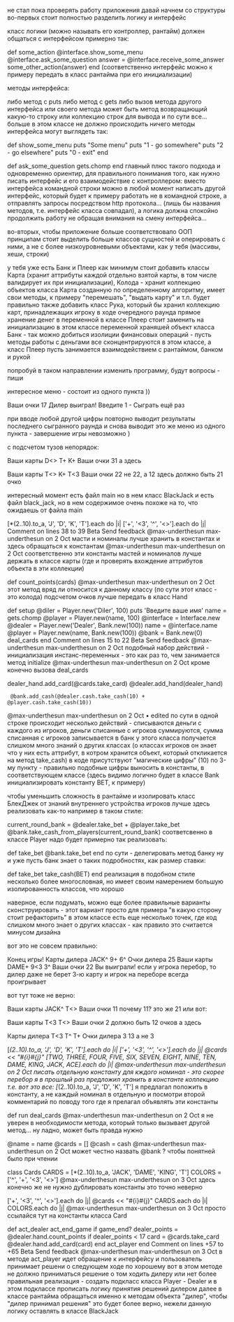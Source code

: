 не стал пока проверять работу приложения
давай начнем со структуры
во-первых стоит полностью разделить логику и интерфейс

класс логики (можно называть его контроллер, рантайм) должен общаться с интерфейсом примерно так:

def some_action
  @interface.show_some_menu
  @interface.ask_some_question
  answer = @interface.receive_some_answer
  some_other_action(answer)
end
(соответственно интерфейс можно к примеру передать в класс рантайма при его инициализации)

методы интерфейса:

либо метод с puts
либо метод с gets
либо вызов метода другого интерфейса или своего метода
может быть метод возвращающий какую-то строку или коллекцию строк для вывода
и по сути все... больше в этом классе не должно происходить ничего
методы интерфейса могут выглядеть так:

def show_some_menu
  puts "Some menu"
  puts "1 - go somewhere"
  puts "2 - go elsewhere"
  puts "0 - exit"
end

def ask_some_question
  gets.chomp
end
главный плюс такого подхода и одновременно ориентир, для правильного понимания того, как нужно писать интерфейс и его взаимодействие с контроллером:
вместо интерфейса командной строки можно в любой момент написать другой интерфейс, который будет к примеру работать не в командной строке, а отправлять запросы посредством http протокола... (лишь бы названия методов, т.е. интерфейс класса совпадал), а логика должна спокойно продолжить работу не обращая внимания на смену интерфейса...

во-вторых, чтобы приложение больше соответствовало ООП принципам стоит выделить больше классов сущностей и оперировать с ними, а не с более низкоуровневыми объектами, как у тебя (массивы, хеши, строки)

у тебя уже есть Банк и Плеер
как минимум стоит добавить классы Карта (хранит аттрибуты каждой отдельно взятой карты, в том числе валидирует их при инициализации), Колода - хранит коллекцию объектов класса Карта созданную по определенному алгоритму, имеет свои методы, к примеру "перемешать", "выдать карту" и т.п.
будет правильно также добавить класс Рука, который бы хранил коллекцию карт, принадлежащих игроку в ходе очередного раунда
прямое хранение денег в переменной в классе Плеер стоит заменить на инициализацию в этом классе переменной храняшей объект класса Банк - так можно добиться изолиции финансовых операций - пусть методы работы с деньгами все сконцентрируются в этом классе, а класс Плеер пусть занимается взаимодействием с рантаймом, банком и рукой

попробуй в таком направлении изменить программу, будут вопросы - пиши




интересное меню - состоит из одного пункта ))

Ваши очки
17
Дилер выиграл!
Введите
1 - Сыграть ещё раз

при вводе любой другой цифры повторно выводит результаты последнего сыгранного раунда и снова выводит это же меню из одного пункта - завершение игры невозможно )

с подсчетом тузов непорядок:

Ваши карты
D<> T+ K+ 
Ваши очки
31
а здесь

Ваши карты
T<> K+ T<3 
Ваши очки
22
не 22, а 12
здесь должно быть 21 очко

интересный момент
есть файл main но в нем класс BlackJack
и есть файл black_jack, но в нем содержимое очень похоже на то, что ожидаешь от файла main

[*(2..10).to_a, 'J', 'D', 'K', 'T'].each do |i|
      ['+', '<3', '^', '<>'].each do |j|
Comment on lines 38 to 39
Beta Send feedback
   @max-underthesun
max-underthesun on 2 Oct
масти и номиналы лучше хранить в константах и здесь обращаться к константам
   @max-underthesun
max-underthesun on 2 Oct
соответственно эти константы мастей и номиналов лучше держать в классе карты (где и проверять вхождение аттрибутов объекта в эти коллекции)

def count_points(cards)
   @max-underthesun
max-underthesun on 2 Oct
этот метод вряд ли относится к данному классу (по сути этот класс - это колода)
подсчетом очков лучше передать в класс Hand

def setup
    @diler = Player.new('Diler', 100)
    puts 'Введите ваше имя'
    name = gets.chomp
    @player = Player.new(name, 100)
    @interface = Interface.new
    @dealer = Player.new('Dealer', Bank.new(100))
    name = @interface.name
    @player = Player.new(name, Bank.new(100))
    @bank = Bank.new(0)
    deal_cards
  end
Comment on lines 15 to 22
Beta Send feedback
   @max-underthesun
max-underthesun on 2 Oct
подобный набор действий - инициализация инстанс-переменных - это как раз то, чем занимается метод initialize
   @max-underthesun
max-underthesun on 2 Oct
кроме конечно вызова deal_cards

dealer_hand.add_card(@cards.take_card)
    @dealer.add_hand(dealer_hand)

     @bank.add_cash(@dealer.cash.take_cash(10) + @player.cash.take_cash(10))
   @max-underthesun
max-underthesun on 2 Oct  • 
edited 
по сути в одной строке происходит несколько действий - списываются деньги с каждого из игроков, деньги списанные с игроков суммируются, сумма списанная с игроков записывается в банк
у этого класса получается слишком много знаний о других классах (о классах игроков он знает что у них есть аттрибут, в котром хранится объект, который откликается на метод take_cash)
в коде присутствуют "магические цифры" (10)
по 3-му пункту - правильно подобные цифры выносить в константы, в соответствующем классе (здесь видимо логично будет в классе Bank инициализировать константу BET, к примеру)

чтобы уменьшить сложность в рантайме и изолировать класс БлекДжек от знаний внутреннего устройства игроков лучше здесь реализовать как-то например в таком стиле:

  current_round_bank = @dealer.take_bet + @player.take_bet
  @bank.take_cash_from_players(current_round_bank)
соответсвенно в классе Player надо будет примерно так реализовать:

def take_bet
  @bank.take_bet
end
по сути - делегировать метод банку
ну и уже пусть банк знает о таких подробностях, как размер ставки:

def take_bet
  take_cash(BET)
end
реализация в подобном стиле несколько более многословная, но имеет своим намерением большую изолированность классов, что хорошо

наверное, если подумать, можно еще более правильные варианты сконструировать - этот вариант просто для примера "в какую сторону стоит рефакторить"
в этом классе есть еще несколько точек, где код слишком много знает о других классах - как правило это считается минусом дизайна

вот это не совсем правильно:

Конец игры!
Карты дилера
JACK^ 9+ 6^ 
Очки дилера
25
Ваши карты
DAME+ 9<3 3^ 
Ваши очки
22
Вы выиграли!
если у игрока перебор, то дилер даже не берет 3-ю карту и игрок на переборе всегда проигрывает

вот тут тоже не верно:

Ваши карты
JACK^ T<> 
Ваши очки
11
почему 11? это же 21
или вот:

Ваши карты
T<3 T<> 
Ваши очки
2
должно быть 12 очков
а здесь

Карты дилера
T<3 T^ T+ 
Очки дилера
3
13 а не 3

[*(2..10).to_a, 'J', 'D', 'K', 'T'].each do |i|
      ['+', '<3', '^', '<>'].each do |j|
        @cards << "#{i}#{j}"
    [TWO, THREE, FOUR, FIVE, SIX, SEVEN, EIGHT, NINE, TEN, DAME, KING, JACK, ACE].each do |i|
   @max-underthesun
max-underthesun on 2 Oct
писать отдельную константу для кждого номинал - это скорее перебор
я в прошлый раз предложил хранить в константе коллекцию
т.е. вот это все: [*(2..10).to_a, 'J', 'D', 'K', 'T'] я предлагал положить в константу, а не каждый номинал в отдельную
и посмотри второй комментарий по поводу того где я прелагал объявлять эти константы


   def run
    deal_cards
   @max-underthesun
max-underthesun on 2 Oct
я не уверен в необходимости метода, который только вызывает другой метод... ну ладно, может быть правда нужно

@name = name
    @cards = []
    @cash = cash
   @max-underthesun
max-underthesun on 2 Oct
может честно назвать @bank ? чтобы понятней было при чтении

class Cards
  CARDS = [*(2..10).to_a, 'JACK', 'DAME', 'KING', 'T']
  COLORS = ['^', '+', '<3', '<>']
   @max-underthesun
max-underthesun on 3 Oct
здесь конечно же не нужно дублировать константы
это точно неверно

['+', '<3', '^', '<>'].each do |j|
        @cards << "#{i}#{j}"
    CARDS.each do |i|
      COLORS.each do |j|
   @max-underthesun
max-underthesun on 3 Oct
просто ссылайся тут на константы класса Card

def act_dealer
    act_end_game if game_end?
    dealer_points = @dealer.hand.count_points
    if dealer_points < 17
      card = @cards.take_card
      @dealer.hand.add_card(card)
    end
    act_player
  end
Comment on lines +57 to +65
Beta Send feedback
   @max-underthesun
max-underthesun on 3 Oct
в методе act_player идет обращение к интерфейсу и пользователь принимает решени о следующем ходе
по хорошему вот в этом методе не должно приниматься решение о том ходить дилеру или нет
более правильная реализация - создать подкласс класса Player - Dealer и в этом подклассе прописать логику принятия решений дилером
далее в классе рантайма обращаться именно к методам объекта "дилер", чтобы "дилер принимал решения"
это будет более верно, нежели данную логику оставлять в классе BlackJack